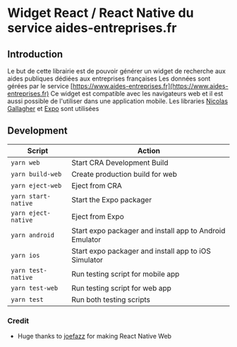 # Widget React / React Native du service aides-entreprises.fr

## Introduction

Le but de cette librairie est de pouvoir générer un widget de recherche aux aides publiques dédiées aux entreprises françaises
Les données sont gérées par le service [https://www.aides-entreprises.fr](https://www.aides-entreprises.fr)
Ce widget est compatible avec les navigateurs web et il est aussi possible de l'utiliser dans une application mobile.
Les libraries [Nicolas Gallagher](https://github.com/necolas) et [Expo](https://expo.io/) sont utilisées

## Development

| Script              | Action                                                  |
| ------------------- | ------------------------------------------------------- |
| `yarn web`          | Start CRA Development Build                             |
| `yarn build-web`    | Create production build for web                         |
| `yarn eject-web`    | Eject from CRA                                          |
| `yarn start-native` | Start the Expo packager                                 |
| `yarn eject-native` | Eject from Expo                                         |
| `yarn android`      | Start expo packager and install app to Android Emulator |
| `yarn ios`          | Start expo packager and install app to iOS Simulator    |
| `yarn test-native`  | Run testing script for mobile app                       |
| `yarn test-web`     | Run testing script for web app                          |
| `yarn test`         | Run both testing scripts                                |


### Credit

*   Huge thanks to [joefazz](https://github.com/joefazz/react-native-web-starter) for making React Native Web
